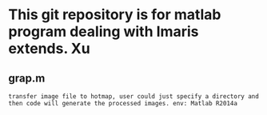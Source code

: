 # This git repository is for matlab program dealing with Imaris extends. Xu

## grap.m   
	transfer image file to hotmap, user could just specify a directory and then code will generate the processed images. env: Matlab R2014a
